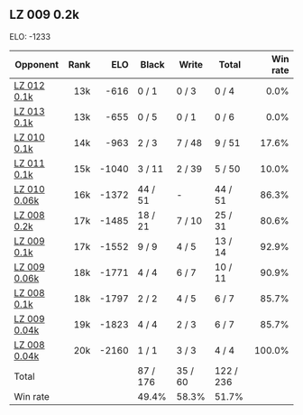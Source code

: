 ## LZ 009 0.2k ##

ELO: -1233

Opponent | Rank | ELO | Black | Write | Total | Win rate
---------|-----:|----:|-------|-------|-------|-------:
[LZ 012 0.1k](LZ%20012%200.1k.md) | 13k | -616 | 0 / 1 | 0 / 3 | 0 / 4 | 0.0%
[LZ 013 0.1k](LZ%20013%200.1k.md) | 13k | -655 | 0 / 5 | 0 / 1 | 0 / 6 | 0.0%
[LZ 010 0.1k](LZ%20010%200.1k.md) | 14k | -963 | 2 / 3 | 7 / 48 | 9 / 51 | 17.6%
[LZ 011 0.1k](LZ%20011%200.1k.md) | 15k | -1040 | 3 / 11 | 2 / 39 | 5 / 50 | 10.0%
[LZ 010 0.06k](LZ%20010%200.06k.md) | 16k | -1372 | 44 / 51 | - | 44 / 51 | 86.3%
[LZ 008 0.2k](LZ%20008%200.2k.md) | 17k | -1485 | 18 / 21 | 7 / 10 | 25 / 31 | 80.6%
[LZ 009 0.1k](LZ%20009%200.1k.md) | 17k | -1552 | 9 / 9 | 4 / 5 | 13 / 14 | 92.9%
[LZ 009 0.06k](LZ%20009%200.06k.md) | 18k | -1771 | 4 / 4 | 6 / 7 | 10 / 11 | 90.9%
[LZ 008 0.1k](LZ%20008%200.1k.md) | 18k | -1797 | 2 / 2 | 4 / 5 | 6 / 7 | 85.7%
[LZ 009 0.04k](LZ%20009%200.04k.md) | 19k | -1823 | 4 / 4 | 2 / 3 | 6 / 7 | 85.7%
[LZ 008 0.04k](LZ%20008%200.04k.md) | 20k | -2160 | 1 / 1 | 3 / 3 | 4 / 4 | 100.0%
Total | | | 87 / 176 | 35 / 60 | 122 / 236 | 
Win rate| | | 49.4% | 58.3% | 51.7% | 
